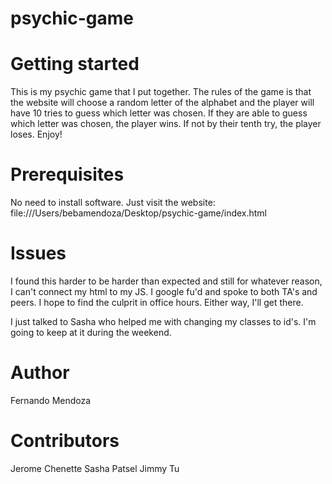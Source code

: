 # psychic-game

# Getting started
This is my psychic game that I put together.  The rules of the game is that the website will choose a random letter of the alphabet and the player will have 10 tries to guess which letter was chosen.  If they are able to guess which letter was chosen, the player wins.  If not by their tenth try, the player loses.  Enjoy!  

# Prerequisites
No need to install software. Just visit the website:
file:///Users/bebamendoza/Desktop/psychic-game/index.html

# Issues
I found this harder to be harder than expected and still for whatever reason, I can't connect my html to my JS.  I google fu'd and spoke to both TA's and peers.  I hope to find the culprit in office hours.  Either way, I'll get there. 

I just talked to Sasha who helped me with changing my classes to id's.  I'm going to keep at it during the weekend. 

# Author 
Fernando Mendoza

# Contributors
Jerome Chenette
Sasha Patsel
Jimmy Tu
